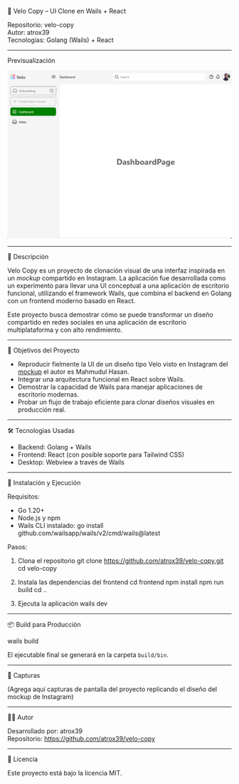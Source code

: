 🚀 Velo Copy – UI Clone en Wails + React

Repositorio: velo-copy  
Autor: atrox39  
Tecnologías: Golang (Wails) + React

---
Previsualización

![Preview](/preview.png)

---

🧩 Descripción

Velo Copy es un proyecto de clonación visual de una interfaz inspirada en un *mockup* compartido en Instagram. La aplicación fue desarrollada como un experimento para llevar una UI conceptual a una aplicación de escritorio funcional, utilizando el framework Wails, que combina el backend en Golang con un frontend moderno basado en React.

Este proyecto busca demostrar cómo se puede transformar un diseño compartido en redes sociales en una aplicación de escritorio multiplataforma y con alto rendimiento.

---

🎯 Objetivos del Proyecto

- Reproducir fielmente la UI de un diseño tipo Velo visto en Instagram del [mockup](https://www.instagram.com/p/DLl2snPJHtV) el autor es Mahmudul Hasan.
- Integrar una arquitectura funcional en React sobre Wails.
- Demostrar la capacidad de Wails para manejar aplicaciones de escritorio modernas.
- Probar un flujo de trabajo eficiente para clonar diseños visuales en producción real.

---

🛠️ Tecnologías Usadas

- Backend: Golang + Wails
- Frontend: React (con posible soporte para Tailwind CSS)
- Desktop: Webview a través de Wails

---

🚀 Instalación y Ejecución

Requisitos:
- Go 1.20+
- Node.js y npm
- Wails CLI instalado:
  go install github.com/wailsapp/wails/v2/cmd/wails@latest

Pasos:

1. Clona el repositorio
   git clone https://github.com/atrox39/velo-copy.git
   cd velo-copy

2. Instala las dependencias del frontend
   cd frontend
   npm install
   npm run build
   cd ..

3. Ejecuta la aplicación
   wails dev

---

📦 Build para Producción

wails build

El ejecutable final se generará en la carpeta `build/bin`.

---

📸 Capturas

(Agrega aquí capturas de pantalla del proyecto replicando el diseño del mockup de Instagram)

---

👨‍💻 Autor

Desarrollado por: atrox39  
Repositorio: https://github.com/atrox39/velo-copy

---

📝 Licencia

Este proyecto está bajo la licencia MIT.
